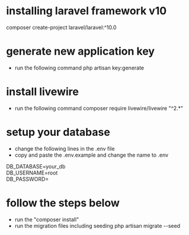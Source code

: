 # installing laravel framework v10
composer create-project laravel/laravel:^10.0 <your working directory>

# generate new application key
- run the following command
php artisan key:generate

# install livewire
- run the following command
composer require livewire/livewire "^2.*"

# setup your database 
- change the following lines in the .env file
- copy and paste the .env.example and change the name to .env

DB_DATABASE=your_db <br>
DB_USERNAME=root <br>
DB_PASSWORD=


# follow the steps below
- run the "composer install"
- run the migration files including seeding
php artisan migrate --seed


